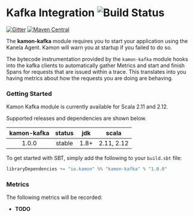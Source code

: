 Kafka Integration   ![Build Status](https://travis-ci.org/kamon-io/kamon-kafka.svg?branch=master)
==========================

[![Gitter](https://badges.gitter.im/Join%20Chat.svg)](https://gitter.im/kamon-io/Kamon?utm_source=badge&utm_medium=badge&utm_campaign=pr-badge&utm_content=badge)
[![Maven Central](https://maven-badges.herokuapp.com/maven-central/io.kamon/kamon-kafka.12/badge.svg)](https://maven-badges.herokuapp.com/maven-central/io.kamon/kamon-kafka_2.12)


The <b>kamon-kafka</b> module requires you to start your application using the Kanela Agent. Kamon will warn you
at startup if you failed to do so.

The bytecode instrumentation provided by the `kamon-kafka` module hooks into the kafka clients to automatically
gather Metrics and start and finish Spans for requests that are issued within a trace. This translates into you having metrics about how
the requests you are doing are behaving.

### Getting Started

Kamon Kafka module is currently available for Scala 2.11 and 2.12.

Supported releases and dependencies are shown below.

| kamon-kafka  | status | jdk  | scala            
|:------:|:------:|:----:|------------------
|  1.0.0 | stable | 1.8+ | 2.11, 2.12  

To get started with SBT, simply add the following to your `build.sbt`
file:

```scala
libraryDependencies += "io.kamon" %% "kamon-kafka" % "1.0.0"
```


### Metrics ###

The following metrics will be recorded:

* __TODO__
